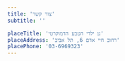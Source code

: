 ```yaml
---
title: 'צור קשר'
subtitle: ''

placeTitle: 'גן ילדי הטבע הדמוקרטי'
placeAddress: 'רחוב חיי אדם 6, תל אביב'
placePhone: '03-6969323'
---
```

